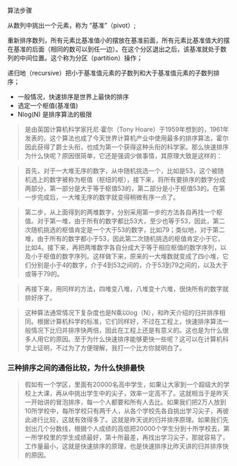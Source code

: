 算法步骤

从数列中挑出一个元素，称为 “基准”（pivot）;

重新排序数列，所有元素比基准值小的摆放在基准前面，所有元素比基准值大的摆在基准的后面（相同的数可以到任一边）。在这个分区退出之后，该基准就处于数列的中间位置。这个称为分区（partition）操作；

递归地（recursive）把小于基准值元素的子数列和大于基准值元素的子数列排序；

- 一般情况，快速排序是世界上最快的排序
- 选定一个枢值(基准值)
- Nlog(N) 是排序算法的极限

>是由英国计算机科学家托尼·霍尔（Tony Hoare）于1959年想到的，1961年发表的，这个算法也成了今天世界计算机产业中使用最多的排序算法，霍尔因此获得了爵士头衔，也成为第一个获得这种头衔的科学家。那么快速排序为什么快呢？原因很简单，它还是强调少做事情，其原理大致是这样的：

>首先，对于一大堆无序的数字，从中随机挑选一个，比如是53，这个被随机选上的数字被称为枢值（枢纽的枢），接下来，将所有要排序的数字分成两部分，第一部分是大于等于枢值53的，第二部分是小于枢值53的。在第一步完成后，一大堆无序的数字就变得稍微有序一点了。

>第二步，从上面得到的两堆数字，分别采用第一步的方法各自再找一个枢值。对于第一堆，由于所有的数字都比53大，至少也等于53，因此，第二次随机挑选的枢值肯定是一个大于53的数字，比如79；类似地，对于第二堆，由于所有的数字都小于53，因此第二次随机挑选的枢值肯定小于它，比如4。接下来，再把两堆数字各自分成大于等于相应枢值的数字序列，以及小于枢值的数字序列。这样做下来，原来的一大堆数就变成了四小堆，它们分别是小于4的数字，介于4到53之间的，介于53到79之间的，以及大于或等于79的。

>再接下来，用同样的方法，四堆变八堆，八堆变十六堆，很快所有的数字就排好序了。

>这种算法通常情况下复杂度也是N乘以log（N），和昨天介绍的归并排序相同。根据计算机科学的标准，它们同样好，不过在工程上，快速排序算法一般情况下比归并排序快两倍，因此在工程上还是有意义的。这也是为什么很多人用它的原因。至于为什么快速排序能够更快一些呢？这可以在计算机科学上证明，不过为了方便理解，我打一个比方你就明白了。

### 三种排序之间的通俗比较，为什么快排最快
>假如有一个学区，里面有20000名高中学生，如果让大家到一个超级大的学校上大课，再从中挑出学生中的尖子，效率一定高不了。这就相当于是昨天一开始讲的冒泡排序，每一个人都要和所有人去比。如果我们把2万人放到10所学校中，每所学校只有两千人，从各个学校先各自挑出学习尖子，再彼此进行比较，这就有效得多了。这就是昨天说的归并排序原理。如果我们先划出几个分数线，根据个人成绩的高低把20000个学生分到十所学校去，第一所学校里的学生成绩最好，第十所最差，再找出学习尖子，那就容易了，工作量最小，这就是快速排序的原理，也是快速排序比昨天讲的归并排序快的原因。
